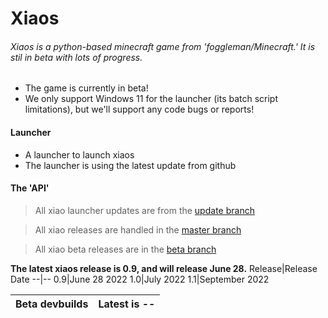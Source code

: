 # Xiaos
###### Xiaos is a python-based minecraft game from 'foggleman/Minecraft.' It is stil in beta with lots of progress.

- The game is currently in beta! 
- We only support Windows 11 for the launcher (its batch script limitations), but we'll support any code bugs or reports!

#### Launcher
- A launcher to launch xiaos
- The launcher is using the latest update from github


#### The 'API'
> All xiao launcher updates are from the [update branch](https://github.com/bes-ptah/xiaos/tree/update)


> All xiao releases are handled in the [master branch](https://github.com/bes-ptah/xiaos/tree/master)


> All xiao beta releases are in the [beta branch](https://github.com/bes-ptah/xiaos/tree/beta)


**The latest xiaos release is 0.9, and will release June 28.**
Release|Release Date
--|--
0.9|June 28 2022
1.0|July 2022
1.1|September 2022

Beta devbuilds | Latest is --
--|--
